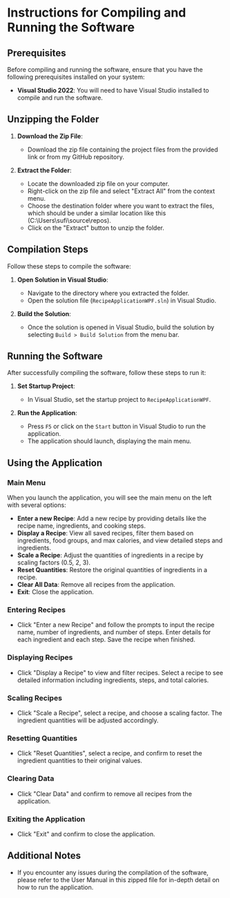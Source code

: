 # Instructions for Compiling and Running the Software

## Prerequisites
Before compiling and running the software, ensure that you have the following prerequisites installed on your system:
- **Visual Studio 2022**: You will need to have Visual Studio installed to compile and run the software. 

## Unzipping the Folder
1. **Download the Zip File**:
   - Download the zip file containing the project files from the provided link or from my GitHub repository.

2. **Extract the Folder**:
   - Locate the downloaded zip file on your computer.
   - Right-click on the zip file and select "Extract All" from the context menu.
   - Choose the destination folder where you want to extract the files, which should be under a similar location like this (C:\Users\sufi\source\repos).
   - Click on the "Extract" button to unzip the folder.

## Compilation Steps
Follow these steps to compile the software:

1. **Open Solution in Visual Studio**:
   - Navigate to the directory where you extracted the folder.
   - Open the solution file (`RecipeApplicationWPF.sln`) in Visual Studio.

2. **Build the Solution**:
   - Once the solution is opened in Visual Studio, build the solution by selecting `Build > Build Solution` from the menu bar.

## Running the Software
After successfully compiling the software, follow these steps to run it:

1. **Set Startup Project**:
   - In Visual Studio, set the startup project to `RecipeApplicationWPF`.

2. **Run the Application**:
   - Press `F5` or click on the `Start` button in Visual Studio to run the application.
   - The application should launch, displaying the main menu.

## Using the Application

### Main Menu
When you launch the application, you will see the main menu on the left with several options:
- **Enter a new Recipe**: Add a new recipe by providing details like the recipe name, ingredients, and cooking steps.
- **Display a Recipe**: View all saved recipes, filter them based on ingredients, food groups, and max calories, and view detailed steps and ingredients.
- **Scale a Recipe**: Adjust the quantities of ingredients in a recipe by scaling factors (0.5, 2, 3).
- **Reset Quantities**: Restore the original quantities of ingredients in a recipe.
- **Clear All Data**: Remove all recipes from the application.
- **Exit**: Close the application.

### Entering Recipes
- Click "Enter a new Recipe" and follow the prompts to input the recipe name, number of ingredients, and number of steps. Enter details for each ingredient and each step. Save the recipe when finished.

### Displaying Recipes
- Click "Display a Recipe" to view and filter recipes. Select a recipe to see detailed information including ingredients, steps, and total calories.

### Scaling Recipes
- Click "Scale a Recipe", select a recipe, and choose a scaling factor. The ingredient quantities will be adjusted accordingly.

### Resetting Quantities
- Click "Reset Quantities", select a recipe, and confirm to reset the ingredient quantities to their original values.

### Clearing Data
- Click "Clear Data" and confirm to remove all recipes from the application.

### Exiting the Application
- Click "Exit" and confirm to close the application.

## Additional Notes
- If you encounter any issues during the compilation of the software, please refer to the User Manual in this zipped file for in-depth detail on how to run the application.
